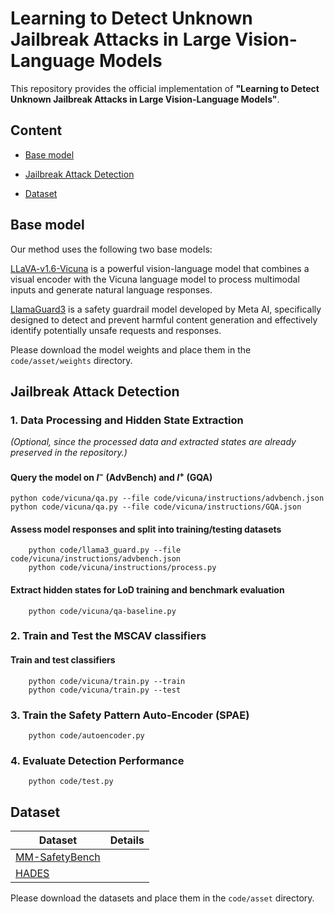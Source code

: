 # Learning to Detect Unknown Jailbreak Attacks in Large Vision-Language Models

This repository provides the official implementation of **"Learning to Detect Unknown Jailbreak Attacks in Large Vision-Language Models"**.

## Content
- [Base model](#base-model)
- [Jailbreak Attack Detection](#jailbreak-attack-detection)

- [Dataset](#dataset)

## Base model 

Our method uses the following two base models:

[LLaVA-v1.6-Vicuna](https://huggingface.co/liuhaotian/llava-v1.6-vicuna-7b) is a powerful vision-language model that combines a visual encoder with the Vicuna language model to process multimodal inputs and generate natural language responses.

[LlamaGuard3](https://huggingface.co/meta-llama/Llama-Guard-3-8B) is a safety guardrail model developed by Meta AI, specifically designed to detect and prevent harmful content generation and effectively identify potentially unsafe requests and responses.

Please download the model weights and place them in the `code/asset/weights` directory.

## Jailbreak Attack Detection

### 1. Data Processing and Hidden State Extraction  
*(Optional, since the processed data and extracted states are already preserved in the repository.)*

#### Query the model on $I^-$ (AdvBench) and $I^+$ (GQA)
```
python code/vicuna/qa.py --file code/vicuna/instructions/advbench.json
python code/vicuna/qa.py --file code/vicuna/instructions/GQA.json
```
#### Assess model responses and split into training/testing datasets
```
    python code/llama3_guard.py --file code/vicuna/instructions/advbench.json
    python code/vicuna/instructions/process.py 
```

#### Extract hidden states for LoD training and benchmark evaluation
```
    python code/vicuna/qa-baseline.py 
```

### 2. Train and Test the MSCAV classifiers
####    Train and test classifiers
```
    python code/vicuna/train.py --train
    python code/vicuna/train.py --test
```

### 3. Train the Safety Pattern Auto-Encoder (SPAE)

```
    python code/autoencoder.py
```

### 4.  Evaluate Detection Performance
```
    python code/test.py
```

## Dataset
| Dataset | Details |
|------|-----|
| [MM-SafetyBench](https://huggingface.co/datasets/PKU-Alignment/MM-SafetyBench)  |   |
| [HADES](https://github.com/AoiDragon/HADES)   |  |


Please download the datasets and place them in the `code/asset` directory.
